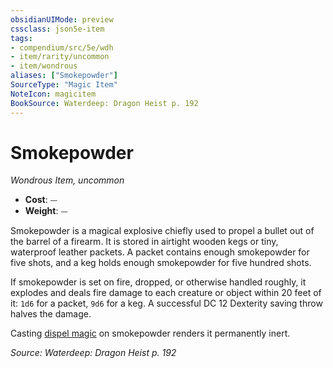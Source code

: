 ```yaml
---
obsidianUIMode: preview
cssclass: json5e-item
tags:
- compendium/src/5e/wdh
- item/rarity/uncommon
- item/wondrous
aliases: ["Smokepowder"]
SourceType: "Magic Item"
NoteIcon: magicitem
BookSource: Waterdeep: Dragon Heist p. 192
---
```

# Smokepowder
*Wondrous Item, uncommon*  

- **Cost**: ⏤
- **Weight**: ⏤

Smokepowder is a magical explosive chiefly used to propel a bullet out of the barrel of a firearm. It is stored in airtight wooden kegs or tiny, waterproof leather packets. A packet contains enough smokepowder for five shots, and a keg holds enough smokepowder for five hundred shots.

If smokepowder is set on fire, dropped, or otherwise handled roughly, it explodes and deals fire damage to each creature or object within 20 feet of it: `1d6` for a packet, `9d6` for a keg. A successful DC 12 Dexterity saving throw halves the damage.

Casting [dispel magic](/2-Mechanics/CLI/spells/dispel-magic.md) on smokepowder renders it permanently inert.

*Source: Waterdeep: Dragon Heist p. 192*